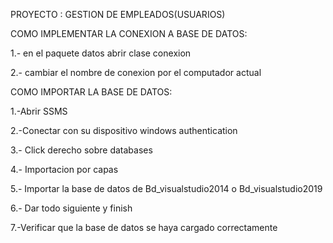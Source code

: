 
PROYECTO : GESTION DE EMPLEADOS(USUARIOS)

COMO IMPLEMENTAR LA CONEXION A BASE DE DATOS:


1.- en el paquete datos abrir clase conexion

2.- cambiar el nombre de conexion por el computador actual


COMO IMPORTAR LA BASE DE DATOS:


1.-Abrir SSMS

2.-Conectar con su dispositivo windows authentication

3.- Click derecho sobre databases

4.- Importacion por capas

5.- Importar la base de datos de Bd_visualstudio2014 o Bd_visualstudio2019

6.- Dar todo siguiente y finish

7.-Verificar que la base de datos se haya cargado correctamente

